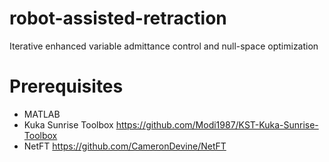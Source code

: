 # robot-assisted-retraction
Iterative enhanced variable admittance control and null-space optimization


# Prerequisites
* MATLAB
* Kuka Sunrise Toolbox  https://github.com/Modi1987/KST-Kuka-Sunrise-Toolbox 
* NetFT  https://github.com/CameronDevine/NetFT
